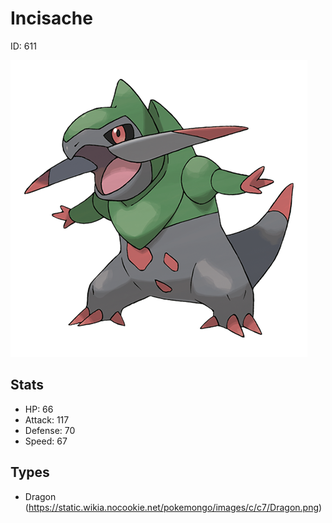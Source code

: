 # Incisache


ID: 611

![](https://raw.githubusercontent.com/PokeAPI/sprites/master/sprites/pokemon/other/official-artwork/611.png "Incisache")

## Stats


 - HP: 66
 - Attack: 117
 - Defense: 70
 - Speed: 67

## Types


 - Dragon (https://static.wikia.nocookie.net/pokemongo/images/c/c7/Dragon.png)
